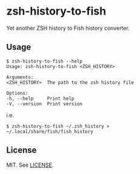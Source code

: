# zsh-history-to-fish

Yet another ZSH history to Fish history converter.

## Usage

```console
$ zsh-history-to-fish --help
Usage: zsh-history-to-fish <ZSH_HISTORY>

Arguments:
<ZSH_HISTORY>  The path to the zsh history file

Options:
-h, --help     Print help
-V, --version  Print version
```

i.e.

```console
$ zsh-history-to-fish ~/.zsh_history > ~/.local/share/fish/fish_history
```

## License

MIT. See [LICENSE](LICENSE).
